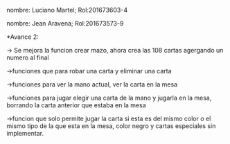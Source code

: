 nombre: Luciano Martel; Rol:201673603-4

nombre: Jean Aravena; Rol:201673573-9


*Avance 2:

-> Se mejora la funcion crear mazo, ahora crea las 108 cartas agergando un numero al final

->funciones que para robar una carta y eliminar una carta

->funciones para ver la mano actual, ver la carta en la mesa

->funciones para jugar elegir una carta de la mano y jugarla en la mesa, borrando la carta anterior que estaba en la mesa

->funcion que solo permite jugar la carta si esta es del mismo color o el mismo tipo de la que esta en la mesa, color negro y cartas especiales sin implementar.





